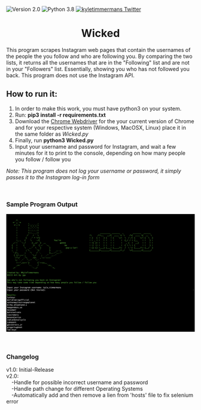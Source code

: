 ![Version 2.0](http://img.shields.io/badge/version-v2.0-orange.svg)
![Python 3.8](http://img.shields.io/badge/python-3.8-blue.svg)
[![kyletimmermans Twitter](http://img.shields.io/twitter/url/http/shields.io.svg?style=social&label=Follow)](https://twitter.com/kyletimmermans)

# <div align="center">Wicked</div>

This program scrapes Instagram web pages that contain the usernames of the people the you follow and who are following you. By comparing the two lists, it returns all the usernames that are in the "Following" list and are not in your "Followers" list. Essentially, showing you who has not followed you back. This program does not use the Instagram API.

## How to run it:
1. In order to make this work, you must have python3 on your system.
2. Run: **pip3 install -r requirements.txt**
3. Download the [Chrome Webdriver](https://chromedriver.chromium.org/downloads "Chrome Webdriver")
 for the your current version of Chrome and for your respective system (Windows, MacOSX, Linux) place it in the same folder as _Wicked.py_
4. Finally, run **python3 Wicked.py**
5. Input your username and password for Instagram, and wait a few minutes for it to print to the console, depending on how many people you follow / follow you

_Note: This program does not log your username or password, it simply passes it to the Instagram log-in form_

<p>&nbsp;</p>

### Sample Program Output
![alt text](https://github.com/kyletimmermans/wicked/blob/master/output_screenshot.png "Sample Program Output")

</br>

### Changelog
<div>v1.0: Initial-Release</div>
<div>v2.0:<div>
<div>&ensp;&ensp;-Handle for possible incorrect username and password</div>
<div>&ensp;&ensp;-Handle path change for different Operating Systems</div>
<div>&ensp;&ensp;-Automatically add and then remove a lien from 'hosts' file to fix selenium error</div>
